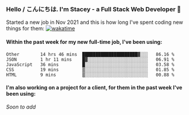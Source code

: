 ### Hello / こんにちは. I'm Stacey - a Full Stack Web Developer 👋

Started a new job in Nov 2021 and this is how long I've spent coding new things for them: [![wakatime](https://wakatime.com/badge/user/86082ce1-bca4-4a02-a7a3-c2242e42ac7a/project/12b01edb-1cc9-44e6-b4ef-181fde524dc6.svg)](https://wakatime.com/badge/user/86082ce1-bca4-4a02-a7a3-c2242e42ac7a/project/12b01edb-1cc9-44e6-b4ef-181fde524dc6)

#### Within the past week for my new full-time job, I've been using:
<!--START_SECTION:waka-->
```text
Other        14 hrs 46 mins  █████████████████████▓░░░   86.16 % 
JSON         1 hr 11 mins    █▓░░░░░░░░░░░░░░░░░░░░░░░   06.91 % 
JavaScript   36 mins         █░░░░░░░░░░░░░░░░░░░░░░░░   03.58 % 
CSS          19 mins         ▒░░░░░░░░░░░░░░░░░░░░░░░░   01.85 % 
HTML         9 mins          ▒░░░░░░░░░░░░░░░░░░░░░░░░   00.88 % 
```
<!--END_SECTION:waka-->

#### I'm also working on a project for a client, for them in the past week I've been using:
*Soon to add*
